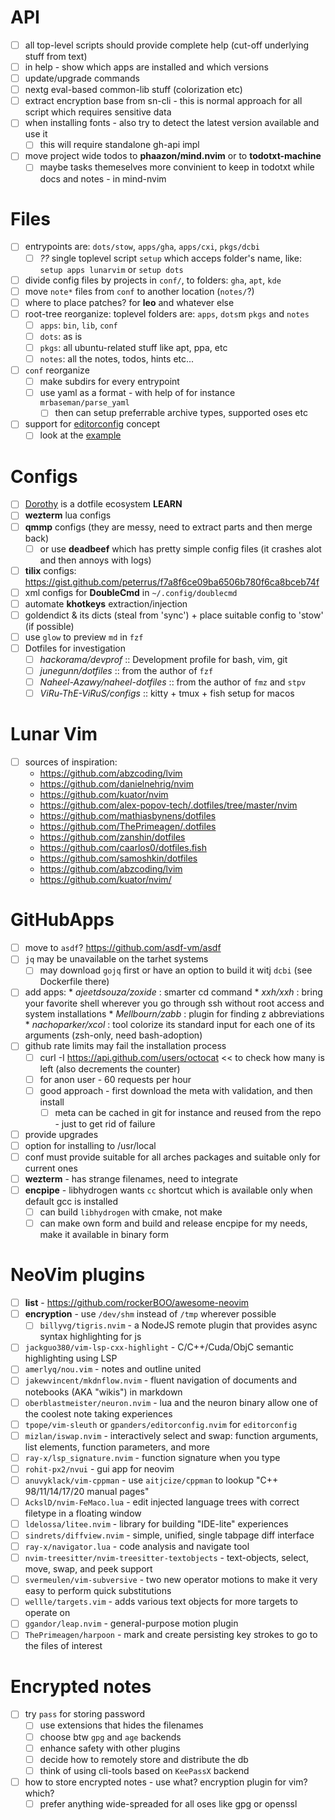 # API

- [ ] all top-level scripts should provide complete help (cut-off underlying stuff from text)
- [ ] in help - show which apps are installed and which versions
- [ ] update/upgrade commands
- [ ] nextg eval-based common-lib stuff (colorization etc)
- [ ] extract encryption base from sn-cli - this is normal approach for all script which requires sensitive data
- [ ] when installing fonts - also try to detect the latest version available and use it
  - [ ] this will require standalone gh-api impl
- [ ] move project wide todos to **phaazon/mind.nvim** or to **todotxt-machine**
    - [ ] maybe tasks themeselves more convinient to keep in todotxt while docs and notes - in mind-nvim

# Files

- [ ] entrypoints are: `dots/stow`, `apps/gha`, `apps/cxi`, `pkgs/dcbi`
  - [ ] *??* single toplevel script `setup` which acceps folder's name, like: `setup apps lunarvim` or `setup dots`
- [ ] divide config files by projects in `conf/`, to folders: `gha`, `apt`, `kde`
- [ ] move `note*` files from `conf` to another location (`notes/`?)
- [ ] where to place patches? for **leo** and whatever else
- [ ] root-tree reorganize: toplevel folders are: `apps`, `dots`m `pkgs` and `notes`
  - [ ] `apps`: `bin`, `lib`, `conf`
  - [ ] `dots`: as is
  - [ ] `pkgs`: all ubuntu-related stuff like apt, ppa, etc
  - [ ] `notes`: all the notes, todos, hints etc...
- [ ] `conf` reorganize
  - [ ] make subdirs for every entrypoint
  - [ ] use yaml as a format - with help of for instance `mrbaseman/parse_yaml`
    - [ ] then can setup preferrable archive types, supported oses etc
- [ ] support for [editorconfig](http://editorconfig.org/) concept
  - [ ] look at the [example](https://github.com/angular/angular.js/blob/master/.editorconfig)

# Configs

- [ ] [Dorothy](https://github.com/bevry/dorothy) is a dotfile ecosystem **LEARN**
- [ ] **wezterm** lua configs
- [ ] **qmmp** configs (they are messy, need to extract parts and then merge back)
  - [ ] or use **deadbeef** which has pretty simple config files (it crashes alot and then annoys with logs)
- [ ] **tilix** configs: https://gist.github.com/peterrus/f7a8f6ce09ba6506b780f6ca8bceb74f
- [ ] xml configs for **DoubleCmd** in `~/.config/doublecmd`
- [ ] automate **khotkeys** extraction/injection
- [ ] goldendict & its dicts (steal from 'sync') + place suitable config to 'stow' (if possible)
- [ ] use `glow` to preview `md` in `fzf`
- [ ] Dotfiles for investigation
  - [ ] *hackorama/devprof* :: Development profile for bash, vim, git
  - [ ] *junegunn/dotfiles* :: from the author of `fzf`
  - [ ] *Naheel-Azawy/naheel-dotfiles* :: from the author of `fmz` and `stpv`
  - [ ] *ViRu-ThE-ViRuS/configs* :: kitty + tmux + fish setup for macos

# Lunar Vim

- [ ] sources of inspiration:
    - https://github.com/abzcoding/lvim
    - https://github.com/danielnehrig/nvim
    - https://github.com/kuator/nvim
    - https://github.com/alex-popov-tech/.dotfiles/tree/master/nvim
    - https://github.com/mathiasbynens/dotfiles
    - https://github.com/ThePrimeagen/.dotfiles
    - https://github.com/zanshin/dotfiles
    - https://github.com/caarlos0/dotfiles.fish
    - https://github.com/samoshkin/dotfiles
    - https://github.com/abzcoding/lvim
    - https://github.com/kuator/nvim/

# GitHubApps

- [ ] move to `asdf`? https://github.com/asdf-vm/asdf
- [ ] `jq` may be unavailable on the tarhet systems
  - [ ] may download `gojq` first or have an option to build it witj `dcbi` (see Dockerfile there)
- [ ] add apps:
      * *ajeetdsouza/zoxide* : smarter cd command
      * *xxh/xxh* : bring your favorite shell wherever you go through ssh without root access and system installations
      * *Mellbourn/zabb* : plugin for finding z abbreviations
      * *nachoparker/xcol* : tool colorize its standard input for each one of its arguments (zsh-only, need bash-adoption)
- [ ] github rate limits may fail the installation process
  - [ ] curl -I https://api.github.com/users/octocat << to check how many is left (also decrements the counter)
  - [ ] for anon user - 60 requests per hour
  - [ ] good approach - first download the meta with validation, and then install
    - [ ] meta can be cached in git for instance and reused from the repo - just to get rid of failure
- [ ] provide upgrades
- [ ] option for installing to /usr/local
- [ ] conf must provide suitable for all arches packages and suitable only for current ones
- [ ] **wezterm** - has strange filenames, need to integrate
- [ ] **encpipe** - libhydrogen wants `cc` shortcut which is available only when default gcc is installed
  - [ ] can build `libhydrogen` with cmake, not make
  - [ ] can make own form and build and release encpipe for my needs, make it available in binary form

# NeoVim plugins

- [ ] **list** - https://github.com/rockerBOO/awesome-neovim
- [ ] **encryption** - use `/dev/shm` instead of `/tmp` wherever possible
  - [ ] `billyvg/tigris.nvim` - a NodeJS remote plugin that provides async syntax highlighting for js
- [ ] `jackguo380/vim-lsp-cxx-highlight` - C/C++/Cuda/ObjC semantic highlighting using LSP
- [ ] `amerlyq/nou.vim` - notes and outline united
- [ ] `jakewvincent/mkdnflow.nvim` - fluent navigation of documents and notebooks (AKA "wikis") in markdown
- [ ] `oberblastmeister/neuron.nvim` - lua and the neuron binary allow one of the coolest note taking experiences
- [ ] `tpope/vim-sleuth` or `gpanders/editorconfig.nvim` for `editorconfig`
- [ ] `mizlan/iswap.nvim` - interactively select and swap: function arguments, list elements, function parameters, and more
- [ ] `ray-x/lsp_signature.nvim` - function signature when you type
- [ ] `rohit-px2/nvui` - gui app for neovim
- [ ] `anuvyklack/vim-cppman` - use `aitjcize/cppman` to lookup "C++ 98/11/14/17/20 manual pages"
- [ ] `AckslD/nvim-FeMaco.lua` - edit injected language trees with correct filetype in a floating window
- [ ] `ldelossa/litee.nvim` - library for building "IDE-lite" experiences
- [ ] `sindrets/diffview.nvim` - simple, unified, single tabpage diff interface
- [ ] `ray-x/navigator.lua` - code analysis and navigate tool
- [ ] `nvim-treesitter/nvim-treesitter-textobjects` - text-objects, select, move, swap, and peek support
- [ ] `svermeulen/vim-subversive` -  two new operator motions to make it very easy to perform quick substitutions
- [ ] `wellle/targets.vim` - adds various text objects for  more targets to operate on
- [ ] `ggandor/leap.nvim` - general-purpose motion plugin
- [ ] `ThePrimeagen/harpoon` - mark and create persisting key strokes to go to the files of interest

# Encrypted notes

- [ ] try `pass` for storing password
  - [ ] use extensions that hides the filenames
  - [ ] choose btw `gpg` and `age` backends
  - [ ] enhance safety with other plugins
  - [ ] decide how to remotely store and distribute the db
  - [ ] think of using cli-tools based on `KeePassX` backend
- [ ] how to store encrypted notes - use what? encryption plugin for vim? which?
  - [ ] prefer anything wide-spreaded for all oses like gpg or openssl
